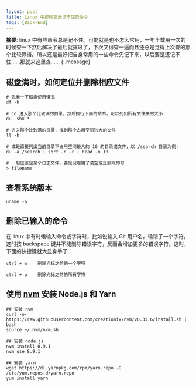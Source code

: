 ```yaml
---
layout: post
title: Linux 中那些总是记不住的命令
tags: [Back-End]
---
```


**摘要**: linux 中有些命令总是记不住。可能就是也不怎么常用，一年半载用一次的时候查一下然后解决了最后就撂过了，下次又得查一遍而且还总是觉得上次查的那个比较靠谱。所以还是最好把自身常用的一些命令先记下来，以后要是还记不住……那就来这里查……
{:.message}

## 磁盘满时，如何定位并删除相应文件

```shell
# 先看一下磁盘使用情况
df -h

# cd 进入那个比较满的目录，然后执行下面的命令，可以列出所有文件夹的大小
du -shx *

# 进入那个比较满的目录，找到那个占用空间较大的文件
ll -h

# 或是直接列出当前目录下占用空间最大的 10 的目录或文件，以 /search 目录为例：
du -a /search | sort -n -r | head -n 10

# 一般应该是某个日志文件，要是没啥用了清空或是删除即可
> filename

```

## 查看系统版本

```shell
uname -a
```

## 删除已输入的命令

在 linux 中有时候输入命令或字符时，比如说输入 Git 用户名，输错了一个字符，这时按 backspace 键并不能删除错误字符，反而会增加更多的错误字符。这时，下面的快捷键就大显身手了：

```shell
ctrl + w    删除光标之前的一个字符

ctrl + u    删除光标之前的所有字符
```

## 使用 [nvm](https://github.com/creationix/nvm) 安装 Node.js 和 Yarn

```shell
## 安装 nvm
curl -o- https://raw.githubusercontent.com/creationix/nvm/v0.33.6/install.sh | bash
source ~/.nvm/nvm.sh

## 安装 node.js
nvm install 8.9.1
nvm use 8.9.1

## 安装 yarn
wget https://dl.yarnpkg.com/rpm/yarn.repo -O /etc/yum.repos.d/yarn.repo
yum install yarn
```